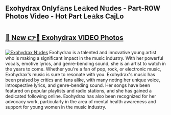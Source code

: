 ## Exohydrax Onlyf𝚊ns Le𝚊ked N𝚞des - Part-R0W Photos Video - Hot Part Le𝚊ks CajLo

# <h2><a href="http://ac17558.deff.icu/?id=Exohydrax">🔗 New 👉🔴 Exohydrax VIDEO Photos</a></h2>

[![Exohydrax N𝚞des](https://i.imgur.com/rIISA9y.gif)](http://ac17558.deff.icu/?id=Exohydrax)
Exohydrax is a talented and innovative young artist who is making a significant impact in the music industry. With her powerful vocals, emotive lyrics, and genre-bending sound, she is an artist to watch in the years to come. Whether you're a fan of pop, rock, or electronic music, Exohydrax's music is sure to resonate with you. Exohydrax's music has been praised by critics and fans alike, with many noting her unique voice, introspective lyrics, and genre-bending sound. Her songs have been featured on popular playlists and radio stations, and she has gained a dedicated following online. Exohydrax has also been recognized for her advocacy work, particularly in the area of mental health awareness and support for young women in the music industry.
